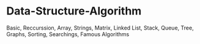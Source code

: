 # Data-Structure-Algorithm
Basic, Reccurssion, Array, Strings, Matrix, Linked List, Stack, Queue, Tree, Graphs, Sorting, Searchings, Famous Algorithms
